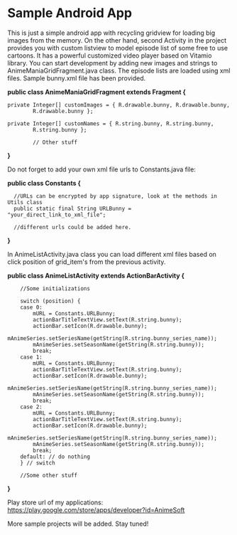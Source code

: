# Sample Android App

This is just a simple android app with recycling gridview for loading big images from the memory. On the other hand,
second Activity in the project provides you with custom listview to model episode list of some free to use cartoons. It has a
powerful customized video player based on Vitamio library. You can start development by adding new images and strings to 
AnimeManiaGridFragment.java class. The episode lists are loaded using xml files. Sample bunny.xml file has been
provided.


**public class AnimeManiaGridFragment extends Fragment {**

	private Integer[] customImages = { R.drawable.bunny, R.drawable.bunny,
			R.drawable.bunny };

	private Integer[] customNames = { R.string.bunny, R.string.bunny,
			R.string.bunny };
			
			// Other stuff
**}** 

Do not forget to add your own xml file urls to Constants.java file:


**public class Constants {**

	  //URLs can be encrypted by app signature, look at the methods in Utils class
	  public static final String URLBunny = "your_direct_link_to_xml_file";
	  
	  //different urls could be added here.
**}**

In AnimeListActivity.java class you can load different xml files based on click position of grid_item's from the
previous activity.


**public class AnimeListActivity extends ActionBarActivity {**

    	//Some initializations
		
		switch (position) {
		case 0:
			mURL = Constants.URLBunny;
			actionBarTitleTextView.setText(R.string.bunny);
			actionBar.setIcon(R.drawable.bunny);
			mAnimeSeries.setSeriesName(getString(R.string.bunny_series_name));
			mAnimeSeries.setSeasonName(getString(R.string.bunny));
			break;
		case 1:
			mURL = Constants.URLBunny;
			actionBarTitleTextView.setText(R.string.bunny);
			actionBar.setIcon(R.drawable.bunny);
			mAnimeSeries.setSeriesName(getString(R.string.bunny_series_name));
			mAnimeSeries.setSeasonName(getString(R.string.bunny));
			break;
		case 2:
			mURL = Constants.URLBunny;
			actionBarTitleTextView.setText(R.string.bunny);
			actionBar.setIcon(R.drawable.bunny);
			mAnimeSeries.setSeriesName(getString(R.string.bunny_series_name));
			mAnimeSeries.setSeasonName(getString(R.string.bunny));
			break;
		default: // do nothing
		} // switch
		
		//Some other stuff
**}** 

Play store url of my applications: https://play.google.com/store/apps/developer?id=AnimeSoft

More sample projects will be added. Stay tuned!
